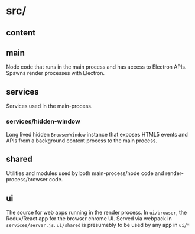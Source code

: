 # src/

## content

## main

Node code that runs in the main process and has access to Electron APIs. Spawns render processes with Electron.

## services

Services used in the main-process.

### services/hidden-window

Long lived hidden `BrowserWindow` instance that exposes HTML5 events
and APIs from a background content process to the main process.

## shared

Utilities and modules used by both main-process/node code and render-process/browser code.

## ui

The source for web apps running in the render process. In `ui/browser`, the Redux/React app for the browser chrome UI. Served via webpack in `services/server.js`. `ui/shared` is presumebly to be used by any app in `ui/*`
